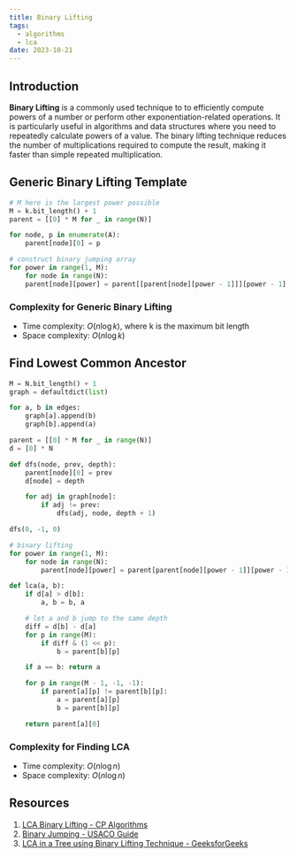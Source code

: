 ```yaml
---
title: Binary Lifting
tags:
  - algorithms
  - lca
date: 2023-10-21
---
```


## Introduction

**Binary Lifting** is a commonly used technique to to efficiently compute powers of a number or perform other exponentiation-related operations. It is particularly useful in algorithms and data structures where you need to repeatedly calculate powers of a value. The binary lifting technique reduces the number of multiplications required to compute the result, making it faster than simple repeated multiplication.

## Generic Binary Lifting Template

```py
# M here is the largest power possible
M = k.bit_length() + 1
parent = [[0] * M for _ in range(N)]

for node, p in enumerate(A):
    parent[node][0] = p

# construct binary jumping array
for power in range(1, M):
    for node in range(N):
    parent[node][power] = parent[[parent[node][power - 1]]][power - 1]
```

### Complexity for Generic Binary Lifting

- Time complexity: $O(n \log k)$, where k is the maximum bit length
- Space complexity: $O(n \log k)$

## Find Lowest Common Ancestor

```py
M = N.bit_length() + 1
graph = defaultdict(list)

for a, b in edges:
    graph[a].append(b)
    graph[b].append(a)

parent = [[0] * M for _ in range(N)]
d = [0] * N

def dfs(node, prev, depth):
    parent[node][0] = prev
    d[node] = depth

    for adj in graph[node]:
        if adj != prev:
            dfs(adj, node, depth + 1)

dfs(0, -1, 0)

# binary lifting
for power in range(1, M):
    for node in range(N):
	    parent[node][power] = parent[parent[node][power - 1]][power - 1]

def lca(a, b):
    if d[a] > d[b]:
        a, b = b, a

    # let a and b jump to the same depth
    diff = d[b] - d[a]
    for p in range(M):
        if diff & (1 << p):
            b = parent[b][p]

    if a == b: return a

    for p in range(M - 1, -1, -1):
        if parent[a][p] != parent[b][p]:
            a = parent[a][p]
            b = parent[b][p]

    return parent[a][0]
```

### Complexity for Finding LCA

- Time complexity: $O(n \log n)$
- Space complexity: $O(n \log n)$

## Resources

1. [LCA Binary Lifting - CP Algorithms](https://cp-algorithms.com/graph/lca_binary_lifting.html)
2. [Binary Jumping - USACO Guide](https://usaco.guide/plat/binary-jump?lang=cpp)
3. [LCA in a Tree using Binary Lifting Technique - GeeksforGeeks](https://www.geeksforgeeks.org/lca-in-a-tree-using-binary-lifting-technique/)
